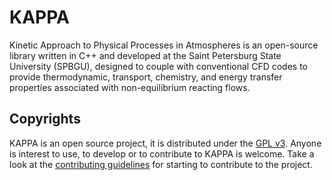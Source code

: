 # KAPPA
Kinetic Approach to Physical Processes in Atmospheres is an open-source library written in C++ and developed at the Saint Petersburg State University (SPBGU), designed to couple with conventional CFD codes to provide thermodynamic, transport, chemistry, and energy transfer properties associated with non-equilibrium reacting flows.

## Copyrights

KAPPA is an open source project, it is distributed under the [GPL v3](http://www.gnu.org/licenses/gpl-3.0.html). Anyone is interest to use, to develop or to contribute to KAPPA is welcome. Take a look at the [contributing guidelines](CONTRIBUTING.md) for starting to contribute to the project.

